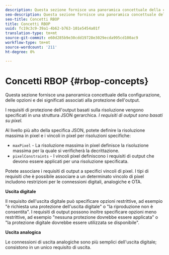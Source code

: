 ```yaml
---
description: Questa sezione fornisce una panoramica concettuale della configurazione, delle opzioni e dei significati associati alla protezione dell'output.
seo-description: Questa sezione fornisce una panoramica concettuale della configurazione, delle opzioni e dei significati associati alla protezione dell'output.
seo-title: Concetti RBOP
title: Concetti RBOP
uuid: fc19c3c9-39a1-4b62-b763-101e5454a01f
translation-type: tm+mt
source-git-commit: e60d285b9e30cdd19728e3029ecda995cd100ac9
workflow-type: tm+mt
source-wordcount: '211'
ht-degree: 0%

---
```



# Concetti RBOP {#rbop-concepts}

Questa sezione fornisce una panoramica concettuale della configurazione, delle opzioni e dei significati associati alla protezione dell&#39;output.

I requisiti di protezione dell&#39;output basati sulla risoluzione vengono specificati in una struttura JSON gerarchica. *I requisiti di output sono basati su pixel.*

Al livello più alto della specifica JSON, potete definire la risoluzione massima in pixel e i vincoli in pixel per risoluzioni specifiche:

* `maxPixel` - La risoluzione massima in pixel definisce la risoluzione massima per la quale si verificherà la decrittazione.
* `pixelConstraints` - I vincoli pixel definiscono i requisiti di output che devono essere applicati per una risoluzione specificata.

Potete associare i requisiti di output a specifici vincoli di pixel. I tipi di requisiti che è possibile associare a un determinato vincolo di pixel includono restrizioni per le connessioni digitali, analogiche e OTA.

**Uscita digitale**

Il requisito dell&#39;uscita digitale può specificare opzioni restrittive, ad esempio &quot;è richiesta una protezione dell&#39;uscita digitale&quot; o &quot;la riproduzione non è consentita&quot;. I requisiti di output possono inoltre specificare opzioni meno restrittive, ad esempio &quot;nessuna protezione dovrebbe essere applicata&quot; o &quot;la protezione digitale dovrebbe essere utilizzata se disponibile&quot;.

**Uscita analogica**

Le connessioni di uscita analogiche sono più semplici dell&#39;uscita digitale; consistono in un unico requisito di uscita.
